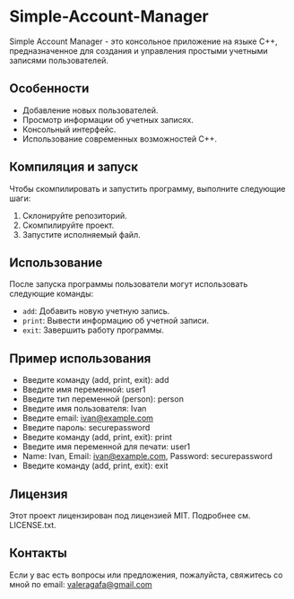# Simple-Account-Manager
Simple Account Manager - это консольное приложение на языке C++, предназначенное для создания и управления простыми учетными записями пользователей.

## Особенности

- Добавление новых пользователей.
- Просмотр информации об учетных записях.
- Консольный интерфейс.
- Использование современных возможностей C++.

## Компиляция и запуск

Чтобы скомпилировать и запустить программу, выполните следующие шаги:

1. Склонируйте репозиторий.
2. Скомпилируйте проект.
3. Запустите исполняемый файл.

## Использование

После запуска программы пользователи могут использовать следующие команды:

- `add`: Добавить новую учетную запись.
- `print`: Вывести информацию об учетной записи.
- `exit`: Завершить работу программы.

## Пример использования

- Введите команду (add, print, exit): add
- Введите имя переменной: user1
- Введите тип переменной (person): person
- Введите имя пользователя: Ivan
- Введите email: ivan@example.com
- Введите пароль: securepassword
- Введите команду (add, print, exit): print
- Введите имя переменной для печати: user1
- Name: Ivan, Email: ivan@example.com, Password: securepassword
- Введите команду (add, print, exit): exit

## Лицензия

Этот проект лицензирован под лицензией MIT. Подробнее см. LICENSE.txt.

## Контакты

Если у вас есть вопросы или предложения, пожалуйста, свяжитесь со мной по email: valeragafa@gmail.com
